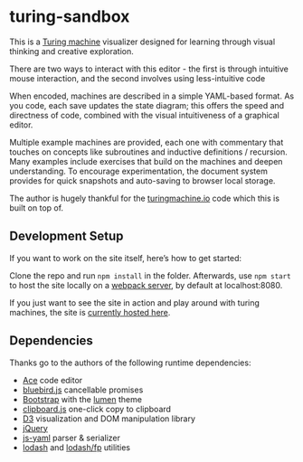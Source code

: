 # turing-sandbox

This is a [Turing machine] visualizer designed for learning through visual thinking and creative exploration.

There are two ways to interact with this editor - the first is through intuitive mouse interaction, and the second involves using less-intuitive code

When encoded, machines are described in a simple YAML-based format.
As you code, each save updates the state diagram; this offers the speed and directness of code, combined with the visual intuitiveness of a graphical editor.

Multiple example machines are provided, each one with commentary that touches on concepts like subroutines and inductive definitions / recursion.
Many examples include exercises that build on the machines and deepen understanding.
To encourage experimentation, the document system provides for quick snapshots and auto-saving to browser local storage.

The author is hugely thankful for the [turingmachine.io] code which this is built on top of.

[Turing machine]: http://plato.stanford.edu/entries/turing-machine
[turingmachine.io]:  https://turingmachine.io


## Development Setup

If you want to work on the site itself, here’s how to get started:

Clone the repo and run `npm install` in the folder. Afterwards, use `npm start` to host the site locally on a [webpack server], by default at localhost:8080.

If you just want to see the site in action and play around with turing machines, the site is [currently hosted here].

[webpack server]: https://webpack.github.io/docs/webpack-dev-server.html
[currently hosted here]: https://bubbleman532.github.io/


## Dependencies

Thanks go to the authors of the following runtime dependencies:

* [Ace] code editor
* [bluebird.js] cancellable promises
* [Bootstrap] with the [lumen] theme
* [clipboard.js] one-click copy to clipboard
* [D3] visualization and DOM manipulation library
* [jQuery]
* [js-yaml] parser & serializer
* [lodash] and [lodash/fp] utilities

[Ace]: https://ace.c9.io/
[bluebird.js]: http://bluebirdjs.com/
[Bootstrap]: https://getbootstrap.com/
[clipboard.js]: https://clipboardjs.com/
[D3]: https://d3js.org/
[jQuery]: https://jquery.com
[js-yaml]: https://github.com/nodeca/js-yaml
[lodash]: https://github.com/lodash/lodash
[lodash/fp]: https://github.com/lodash/lodash/wiki/FP-Guide
[lumen]: https://bootswatch.com/lumen/
